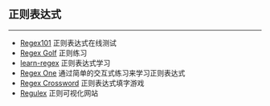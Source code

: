 ## 正则表达式
------

* [Regex101](https://regex101.com/) 正则表达式在线测试
* [Regex Golf](https://alf.nu/RegexGolf) 正则练习
* [learn-regex](https://github.com/ziishaned/learn-regex/blob/master/translations/README-cn.md) 正则表达式学习
* [Regex One](https://regexone.com/) 通过简单的交互式练习来学习正则表达式
* [Regex Crossword](https://regexcrossword.com/) 正则表达式填字游戏
* [Regulex](https://jex.im/regulex/#!flags=&re=%5E(a%7Cb)*%3F%24) 正则可视化网站